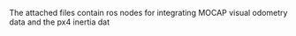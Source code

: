 The attached files contain ros nodes for integrating MOCAP visual odometry data and the px4 inertia dat
